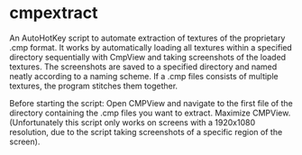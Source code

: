 # cmpextract
An AutoHotKey script to automate extraction of textures of the proprietary .cmp format. It works by automatically loading all textures within a specified directory sequentially with CmpView and taking screenshots of the loaded textures. The screenshots are saved to a specified directory and named neatly according to a naming scheme. If a .cmp files consists of multiple textures, the program stitches them together.

Before starting the script:
Open CMPView and navigate to the first file of the directory containing the .cmp files you want to extract. Maximize CMPView. (Unfortunately this script only works on screens with a 1920x1080 resolution, due to the script taking screenshots of a specific region of the screen).

